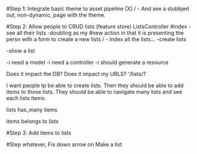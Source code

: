 #Step 1: Integrate basic theme to asset pipeline
[X] / - And see a stubbjed out, non-dynamic, page with the theme.

#Step 2: Allow people to CRUD lists (feature store)
ListsController
  #index
  -see all their lists
  -doubling as my #new action in that it is presenting the persn with a form to create a new lists
  / - Index all the lists...
  -create lists


-show a list

-i need a model
-i need a controller
-i should generate a resource

Does it impact the DB?
Does it impact my URLS? '/lists/1'

I want people tp be able to create lists. Then they should be able to add items to those lists. They should be able to navigate many lists and see each lists items.

lists
  has_many items

items
  belongs to lists

#Step 3: Add items to lists

#Step whatever, Fix down arrow on Make a list  
